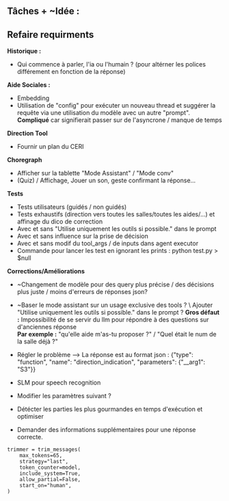 ## Tâches + ~Idée :

Refaire requirments
----
**Historique :**
- Qui commence à parler, l'ia ou l'humain ? (pour altérner les polices différement en fonction de la réponse)

**Aide Sociales :**
- Embedding
- Utilisation de "config" pour exécuter un nouveau thread et suggérer la requête via une utilisation du modèle avec un autre "prompt".
 **Compliqué** car signifierait passer sur de l'asyncrone / manque de temps

**Direction Tool**
- Fournir un plan du CERI

**Choregraph**
- Afficher sur la tablette "Mode Assistant" / "Mode conv"
- (Quiz) / Affichage, Jouer un son, geste confirmant la réponse...

**Tests**
- Tests utilisateurs (guidés / non guidés)
- Tests exhaustifs (direction vers toutes les salles/toutes les aides/...) et affinage du dico de correction
- Avec et sans "Utilise uniquement les outils si possible." dans le prompt
- Avec et sans influence sur la prise de décision
- Avec et sans modif du tool_args / de inputs dans agent executor
- Commande pour lancer les test en ignorant les prints : python test.py > $null

**Corrections/Améliorations**
- ~Changement de modèle pour des query plus précise / des décisions plus juste / moins d'erreurs de réponses json?
- ~Baser le mode assistant sur un usage exclusive des tools ? \ Ajouter "Utilise uniquement les outils si possible." dans le prompt ?
    **Gros défaut :** Impossibilité de se servir du llm pour répondre à des questions sur d'anciennes réponse\
    **Par exemple :** "qu'elle aide m'as-tu proposer ?" / "Quel était le num de la salle déjà ?"
- Régler le problème --> La réponse est au format json :  {"type": "function", "name": "direction_indication", "parameters": {"__arg1": "S3"}}
- SLM pour speech recognition

- Modifier les paramètres suivant ?
- Détécter les parties les plus gourmandes en temps d'exécution et optimiser
- Demander des informations supplémentaires pour une réponse correcte.
```
trimmer = trim_messages(
    max_tokens=65,
    strategy="last",
    token_counter=model,
    include_system=True,
    allow_partial=False,
    start_on="human",
)
```

